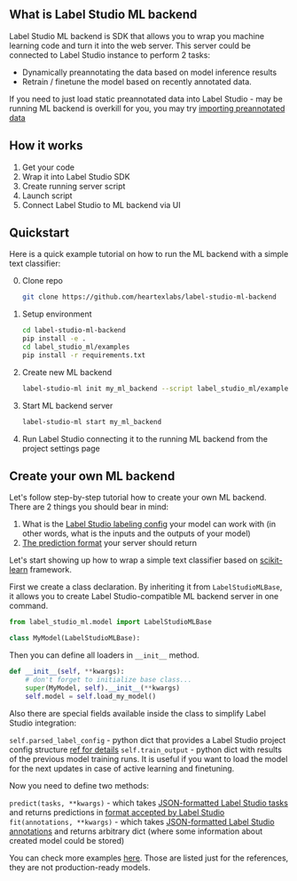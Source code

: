 ## What is Label Studio ML backend

Label Studio ML backend is SDK that allows you to wrap you machine learning code and turn it into the web server.
This server could be connected to Label Studio instance to perform 2 tasks:

- Dynamically preannotating the data based on model inference results
- Retrain / finetune the model based on recently annotated data.

If you need to just load static preannotated data into Label Studio - may be running ML backend is overkill for you, you may try [importing preannotated data](doc-link)

## How it works

<diagram>

1. Get your code
2. Wrap it into Label Studio SDK
3. Create running server script
4. Launch script
5. Connect Label Studio to ML backend via UI


## Quickstart

Here is a quick example tutorial on how to run the ML backend with a simple text classifier:

0. Clone repo
   ```bash
   git clone https://github.com/heartexlabs/label-studio-ml-backend  
   ```
   
1. Setup environment
   ```bash
   cd label-studio-ml-backend
   pip install -e .
   cd label_studio_ml/examples
   pip install -r requirements.txt
   ```
   
2. Create new ML backend
   ```bash
   label-studio-ml init my_ml_backend --script label_studio_ml/examples/simple_text_classifier.py
   ```
   
3. Start ML backend server
   ```bash
   label-studio-ml start my_ml_backend
   ```
   
4. Run Label Studio connecting it to the running ML backend from the project settings page

## Create your own ML backend

Let's follow step-by-step tutorial how to create your own ML backend.
There are 2 things you should bear in mind:

1. What is the [Label Studio labeling config](doc-link) your model can work with (in other words, what is the inputs and the outputs of your model)
2. [The prediction format](doc-link) your server should return

Let's start showing up how to wrap a simple text classifier based on [scikit-learn]() framework.

First we create a class declaration. By inheriting it from `LabelStudioMLBase`, it allows you to create Label Studio-compatible ML backend server in one command.

```python
from label_studio_ml.model import LabelStudioMLBase

class MyModel(LabelStudioMLBase):
```

Then you can define all loaders in `__init__` method. 

```python
def __init__(self, **kwargs):
    # don't forget to initialize base class...
    super(MyModel, self).__init__(**kwargs)
    self.model = self.load_my_model()
```

Also there are special fields available inside the class to simplify Label Studio integration:

`self.parsed_label_config` - python dict that provides a Label Studio project config structure [ref for details]()
`self.train_output` - python dict with results of the previous model training runs. It is useful if you want to load the model for the next updates in case of active learning and finetuning.

Now you need to define two methods:

`predict(tasks, **kwargs)` - which takes [JSON-formatted Label Studio tasks](doc-link) and returns predictions in [format accepted by Label Studio](doc-link)
`fit(annotations, **kwargs)` - which takes [JSON-formatted Label Studio annotations](doc-link) and returns arbitrary dict (where some information about created model could be stored)

You can check more examples [here](label_studio_ml/examples). Those are listed just for the references, they are not production-ready models.